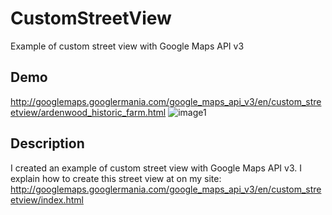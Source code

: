 CustomStreetView
================

Example of custom street view with Google Maps API v3 

## Demo
http://googlemaps.googlermania.com/google_maps_api_v3/en/custom_streetview/ardenwood_historic_farm.html
![image1](https://github.com/wf9a5m75/CustomStreetView/raw/master/demo.png)

## Description
I created an example of custom street view with Google Maps API v3.
I explain how to create this street view at on my site:
http://googlemaps.googlermania.com/google_maps_api_v3/en/custom_streetview/index.html